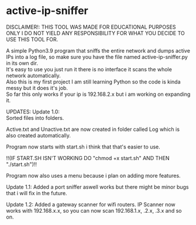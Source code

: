 # active-ip-sniffer


DISCLAIMER!: THIS TOOL WAS MADE FOR EDUCATIONAL PURPOSES ONLY I DO NOT YIELD ANY RESPONSIBILITY FOR WHAT YOU DECIDE TO USE THIS TOOL FOR.


A simple Python3.9 program that sniffs the entire network and dumps active IPs into a log file, so make sure you have the file named active-ip-sniffer.py in its own dir.  
It's easy to use you just run it there is no interface it scans the whole network automatically.  
Also this is my first project I am still learning Python so the code is kinda messy but it does it's job.  
So far this only works if your ip is 192.168.2.x but i am working on expanding it.  


UPDATES:
Update 1.0:  
   Sorted files into folders.  
     
   Active.txt and Unactive.txt are now created in folder called Log which is also created automatically.   
    
   Program now starts with start.sh i think that that's easier to use.  
    
   !!(IF START.SH ISN'T WORKING DO "chmod +x start.sh" AND THEN "./start.sh")!!  
    
   Program now also uses a menu because i plan on adding more features.  
   
Update 1.1:
   Added a port sniffer aswell works but there might be minor bugs that i will fix in the future.

Update 1.2:
   Added a gateway scanner for wifi routers.
   IP Scanner now works with 192.168.x.x, so you can now scan 192.168.1.x, .2.x, .3.x and so on.
